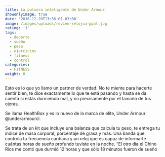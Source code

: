 ```yaml
---
title: La pulsera inteligente de Under Armour
showonlyimage: true
date: '2016-12-20T13:36:01-03:00'
image: /images/uploads/review-relojua-ppal.jpg
rating: '1'
tags:
  - deporte
  - sueño
  - peso
  - ejercicios
  - fitness
  - control
categories:
  - FITNESS
weight: 0
---
```

Esto es lo que yo llamo un partner de verdad. No te miente para hacerte sentir bien, te dice exactamente lo que te está pasando y hasta se da cuenta si estás durmiendo mal, y no precisamente por el tamaño de tus ojeras.

<!--more-->

Se llama HealthBox y es lo nuevo de la marca de elite, Under Armour @underarmourcl.



Se trata de un kit que incluye una balanza que calcula tu peso, te entrega tu índice de masa corporal, porcentaje de grasa y más. Una banda que controla tu frecuencia cardiaca y un reloj que es capaz de informarte cuántas horas de sueño profundo tuviste en la noche. “El otro día el Chino Ríos me contó que durmió 12 horas y que sólo 18 minutos fueron de sueño
